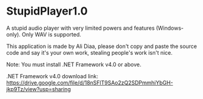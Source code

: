 # StupidPlayer1.0
A stupid audio player with very limited powers and features (Windows-only). Only WAV is supported.

This application is made by Ali Diaa, please don't copy and paste the source code and say it's your own work, stealing people's work isn't nice.

Note: You must install .NET Framework v4.0 or above.

.NET Framework v4.0 download link: https://drive.google.com/file/d/18nSFlT9SAo2zQ2SDPmmhiYbGH-jkp9Tz/view?usp=sharing
